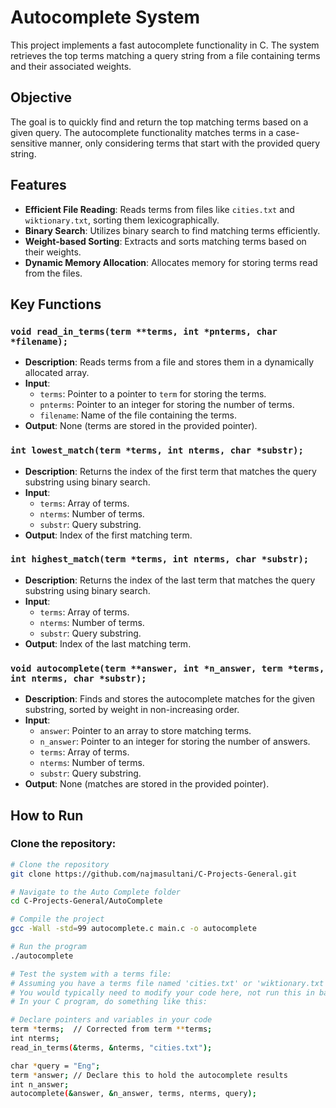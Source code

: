 # Autocomplete System

This project implements a fast autocomplete functionality in C. The system retrieves the top terms matching a query string from a file containing terms and their associated weights.

## Objective

The goal is to quickly find and return the top matching terms based on a given query. The autocomplete functionality matches terms in a case-sensitive manner, only considering terms that start with the provided query string.

## Features

- **Efficient File Reading**: Reads terms from files like `cities.txt` and `wiktionary.txt`, sorting them lexicographically.
- **Binary Search**: Utilizes binary search to find matching terms efficiently.
- **Weight-based Sorting**: Extracts and sorts matching terms based on their weights.
- **Dynamic Memory Allocation**: Allocates memory for storing terms read from the files.

## Key Functions

### `void read_in_terms(term **terms, int *pnterms, char *filename);`
- **Description**: Reads terms from a file and stores them in a dynamically allocated array.
- **Input**: 
  - `terms`: Pointer to a pointer to `term` for storing the terms.
  - `pnterms`: Pointer to an integer for storing the number of terms.
  - `filename`: Name of the file containing the terms.
- **Output**: None (terms are stored in the provided pointer).

### `int lowest_match(term *terms, int nterms, char *substr);`
- **Description**: Returns the index of the first term that matches the query substring using binary search.
- **Input**:
  - `terms`: Array of terms.
  - `nterms`: Number of terms.
  - `substr`: Query substring.
- **Output**: Index of the first matching term.

### `int highest_match(term *terms, int nterms, char *substr);`
- **Description**: Returns the index of the last term that matches the query substring using binary search.
- **Input**:
  - `terms`: Array of terms.
  - `nterms`: Number of terms.
  - `substr`: Query substring.
- **Output**: Index of the last matching term.

### `void autocomplete(term **answer, int *n_answer, term *terms, int nterms, char *substr);`
- **Description**: Finds and stores the autocomplete matches for the given substring, sorted by weight in non-increasing order.
- **Input**:
  - `answer`: Pointer to an array to store matching terms.
  - `n_answer`: Pointer to an integer for storing the number of answers.
  - `terms`: Array of terms.
  - `nterms`: Number of terms.
  - `substr`: Query substring.
- **Output**: None (matches are stored in the provided pointer).

## How to Run

### Clone the repository:

```bash
# Clone the repository
git clone https://github.com/najmasultani/C-Projects-General.git

# Navigate to the Auto Complete folder
cd C-Projects-General/AutoComplete

# Compile the project
gcc -Wall -std=99 autocomplete.c main.c -o autocomplete

# Run the program
./autocomplete

# Test the system with a terms file:
# Assuming you have a terms file named 'cities.txt' or 'wiktionary.txt'
# You would typically need to modify your code here, not run this in bash:
# In your C program, do something like this:

# Declare pointers and variables in your code
term *terms;  // Corrected from term **terms;
int nterms;
read_in_terms(&terms, &nterms, "cities.txt");

char *query = "Eng";
term *answer; // Declare this to hold the autocomplete results
int n_answer;
autocomplete(&answer, &n_answer, terms, nterms, query);


